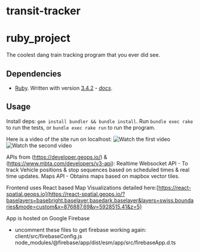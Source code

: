 
# transit-tracker


# ruby_project

The coolest dang train tracking program that you ever did see.

## Dependencies

* [Ruby](https://www.ruby-lang.org/en/).  Written with version [3.4.2](https://www.ruby-lang.org/en/news/2025/02/14/ruby-3-4-2-released/) - *[docs](https://docs.ruby-lang.org/en/3.4/)*.

## Usage

Install deps: `gem install bundler && bundle install`.  Run `bundle exec rake` to run the tests, or `bundle exec rake run` to run the program.

Here is a video of the site run on localhost:
![Watch the first video](site/transit-tracker-gif-1)
![Watch the second video](site/transit-tracker-gif-2)

APIs from (https://developer.geops.io/) & (https://www.mbta.com/developers/v3-api):
Realtime Websocket API - To track Vehicle positions & stop sequences based on scheduled times & real time updates.
Maps API - Obtains maps based on mapbox vector tiles.

Frontend uses React based Map Visualizations detailed here:[https://react-spatial.geops.io](https://react-spatial.geops.io/?baselayers=basebright.baselayer,basedark.baselayer&layers=swiss.boundaries&mode=custom&x=876887.69&y=5928515.41&z=5)

App is hosted on Google Firebase

* uncomment these files to get firebase working again: 
client/src/firebaseConfig.js
node_modules/@firebase/app/dist/esm/app/src/firebaseApp.d.ts

